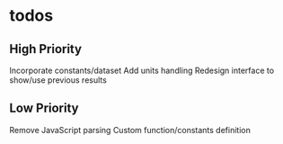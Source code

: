 todos
=====

## High Priority
Incorporate constants/dataset
Add units handling
Redesign interface to show/use previous results

## Low Priority
Remove JavaScript parsing
Custom function/constants definition

